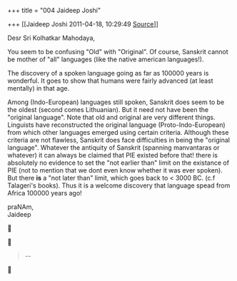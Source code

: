 +++
title = "004 Jaideep Joshi"

+++
[[Jaideep Joshi	2011-04-18, 10:29:49 [Source](https://groups.google.com/g/samskrita/c/qz2ydaEZxbA)]]



Desr Sri Kolhatkar Mahodaya,  
  
You seem to be confusing "Old" with "Original". Of course, Sanskrit cannot be mother of "all" languages (like the native american languages!).  
  
The discovery of a spoken language going as far as 100000 years is wonderful. It goes to show that humans were fairly advanced (at least mentally) in that age.  
  
Among (Indo-European) languages still spoken, Sanskrit does seem to be the oldest (second comes Lithuanian). But it need not have been the "original language". Note that old and original are very different things. Linguists have reconstructed the original language (Proto-Indo-European) from which other languages emerged using certain criteria. Although these criteria are not flawless, Sanskrit does face difficulties in being the "original language". Whatever the antiquity of Sanskrit (spanning manvantaras or whatever) it can always be claimed that PIE existed before that! there is absolutely no evidence to set the "not earlier than" limit on the existance of PIE (not to mention that we dont even know whether it was ever spoken). But there **is** a "not later than" limit, which goes back to \< 3000 BC. (c.f Talageri's books). Thus it is a welcome discovery that language spead from Africa 100000 years ago!  
  
praNAm,  
Jaideep  
  
  
  
  
  





> --  




